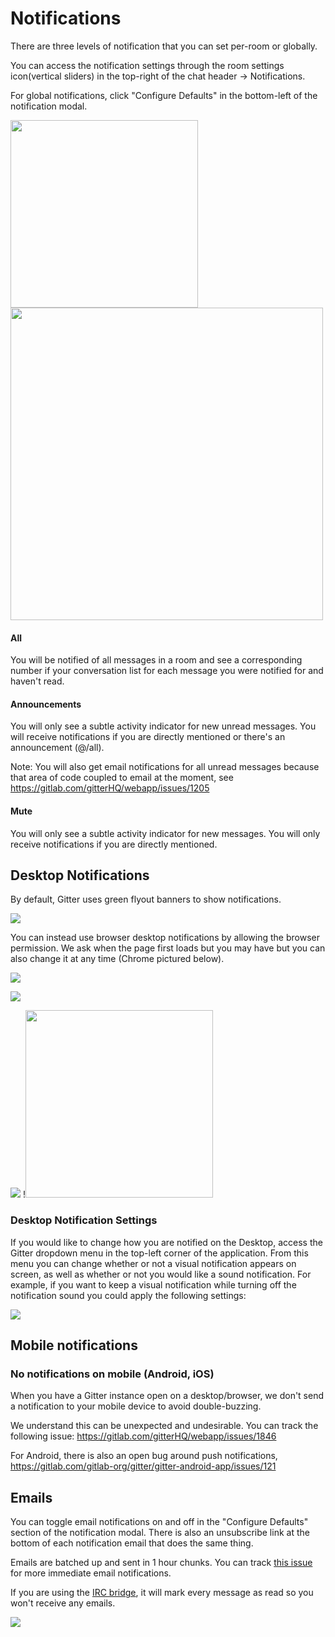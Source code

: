 # Notifications

There are three levels of notification that you can set per-room or globally.

You can access the notification settings through the room settings icon(vertical sliders) in the top-right of the chat header -> Notifications.

For global notifications, click "Configure Defaults" in the bottom-left of the notification modal.

<img src="https://i.imgur.com/T5Zf40V.png" width="300"> <img src="https://i.imgur.com/avukqAD.png" width="500">

#### All

You will be notified of all messages in a room and see a corresponding number if your conversation list for each message you were notified for and haven't read.

#### Announcements

You will only see a subtle activity indicator for new unread messages. You will receive notifications if you are directly mentioned or there's an announcement (@/all).

Note: You will also get email notifications for all unread messages because that area of code coupled to email at the moment, see https://gitlab.com/gitterHQ/webapp/issues/1205

#### Mute

You will only see a subtle activity indicator for new messages. You will only receive notifications if you are directly mentioned.


## Desktop Notifications

By default, Gitter uses green flyout banners to show notifications.

![](http://i.imgur.com/69P3bIW.png)

You can instead use browser desktop notifications by allowing the browser permission. We ask when the page first loads but you may have but you can also change it at any time (Chrome pictured below).

![](http://i.imgur.com/wAbfet9.png)

![](http://i.imgur.com/8v6aCpX.png)

![](http://i.imgur.com/Mpttpxs.png) !<img src="https://i.imgur.com/YVqInos.png" width="300">
 

### Desktop Notification Settings

If you would like to change how you are notified on the Desktop, access the Gitter dropdown menu in the top-left corner of the application. From this menu you can change whether or not a visual notification appears on screen, as well as whether or not you would like a sound notification. For example, if you want to keep a visual notification while turning off the notification sound you could apply the following settings:

![](https://i.imgur.com/q6qud9N.png)


## Mobile notifications

### No notifications on mobile (Android, iOS)

When you have a Gitter instance open on a desktop/browser, we don't send a notification to your mobile device to avoid double-buzzing.

We understand this can be unexpected and undesirable. You can track the following issue: https://gitlab.com/gitterHQ/webapp/issues/1846

For Android, there is also an open bug around push notifications, https://gitlab.com/gitlab-org/gitter/gitter-android-app/issues/121


## Emails

You can toggle email notifications on and off in the "Configure Defaults" section of the notification modal. There is also an unsubscribe link at the bottom of each notification email that does the same thing.

Emails are batched up and sent in 1 hour chunks. You can track [this issue](https://gitlab.com/gitterHQ/webapp/issues/143) for more immediate email notifications.

If you are using the [IRC bridge](https://irc.gitter.im/), it will mark every message as read so you won't receive any emails.

![](http://imgur.com/uKLeHd6.gif)




